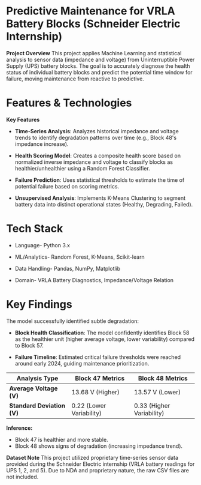 # Predictive Maintenance for VRLA Battery Blocks (Schneider Electric Internship)
**Project Overview**
This project applies Machine Learning and statistical analysis to sensor data (impedance and voltage) from Uninterruptible Power Supply (UPS) battery blocks. The goal is to accurately diagnose the health status of individual battery blocks and predict the potential time window for failure, moving maintenance from reactive to predictive.

# Features & Technologies
**Key Features**
* **Time-Series Analysis**: Analyzes historical impedance and voltage trends to identify degradation patterns over time (e.g., Block 48's impedance increase).

* **Health Scoring Model**: Creates a composite health score based on normalized inverse impedance and voltage to classify blocks as healthier/unhealthier using a Random Forest Classifier.

* **Failure Prediction**: Uses statistical thresholds to estimate the time of potential failure based on scoring metrics.

* **Unsupervised Analysis**: Implements K-Means Clustering to segment battery data into distinct operational states (Healthy, Degrading, Failed).

# Tech Stack

* Language- Python 3.x

* ML/Analytics- Random Forest, K-Means, Scikit-learn

* Data Handling- Pandas, NumPy, Matplotlib

* Domain- VRLA Battery Diagnostics, Impedance/Voltage Relation

# Key Findings
The model successfully identified subtle degradation:

* **Block Health Classification**: The model confidently identifies Block 58 as the healthier unit (higher average voltage, lower variability) compared to Block 57.

* **Failure Timeline**: Estimated critical failure thresholds were reached around early 2024, guiding maintenance prioritization.

| Analysis Type            | Block 47 Metrics         | Block 48 Metrics         |
|--------------------------|--------------------------|--------------------------|
| **Average Voltage (V)**  | 13.68 V (Higher)         | 13.57 V (Lower)          |
| **Standard Deviation (V)** | 0.22 (Lower Variability) | 0.33 (Higher Variability) |

**Inference:**  
- Block 47 is healthier and more stable.  
- Block 48 shows signs of degradation (increasing impedance trend).  


**Dataset Note**
This project utilized proprietary time-series sensor data provided during the Schneider Electric internship (VRLA battery readings for UPS 1, 2, and 5). Due to NDA and proprietary nature, the raw CSV files are not included.
